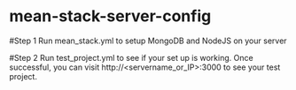 # mean-stack-server-config

#Step 1
Run mean_stack.yml to setup MongoDB and NodeJS on your server

#Step 2
Run test_project.yml to see if your set up is working. Once successful, you can visit http://<servername_or_IP>:3000 to see your test project.
